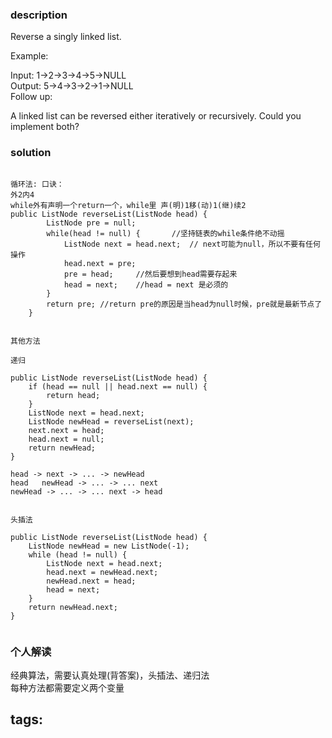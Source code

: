 ### description  
Reverse a singly linked list.  
  
Example:  
  
Input: 1->2->3->4->5->NULL  
Output: 5->4->3->2->1->NULL  
Follow up:  
  
A linked list can be reversed either iteratively or recursively. Could you implement both?  
### solution  
```  
  
循环法: 口诀：   
外2内4  
while外有声明一个return一个，while里 声(明)1移(动)1(继)续2  
public ListNode reverseList(ListNode head) {  
        ListNode pre = null;  
        while(head != null) {       //坚持链表的while条件绝不动摇  
            ListNode next = head.next;  // next可能为null，所以不要有任何操作  
            head.next = pre;  
            pre = head;     //然后要想到head需要存起来  
            head = next;    //head = next 是必须的  
        }  
        return pre; //return pre的原因是当head为null时候，pre就是最新节点了  
    }  
      
      
其他方法  
  
递归  
  
public ListNode reverseList(ListNode head) {  
    if (head == null || head.next == null) {  
        return head;  
    }  
    ListNode next = head.next;  
    ListNode newHead = reverseList(next);  
    next.next = head;  
    head.next = null;  
    return newHead;  
}  
  
head -> next -> ... -> newHead  
head   newHead -> ... -> ... next  
newHead -> ... -> ... next -> head  
  
  
头插法  
  
public ListNode reverseList(ListNode head) {  
    ListNode newHead = new ListNode(-1);  
    while (head != null) {  
        ListNode next = head.next;  
        head.next = newHead.next;  
        newHead.next = head;  
        head = next;  
    }  
    return newHead.next;  
}  
  
```  
  
### 个人解读  
经典算法，需要认真处理(背答案)，头插法、递归法  
每种方法都需要定义两个变量  
  
  
tags:  
  -   
